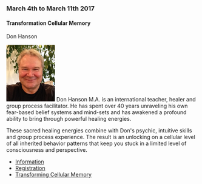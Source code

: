 <div class="event" data-start="04/03/2017" data-end="11/03/2017">

### March 4th to March 11th 2017

#### Transformation Cellular Memory

Don Hanson

![don-hanson](assets/img/teachers/don-hanson.jpg) Don Hanson M.A. is an international teacher, healer and group process facilitator. He has spent over 40 years unraveling his own fear-based belief systems and mind-sets and has awakened a profound ability to bring through powerful healing energies.

These sacred healing energies combine with Don's psychic, intuitive skills and group process experience. The result is an unlocking on a cellular level of all inherited behavior patterns that keep you stuck in a limited level of consciousness and perspective.

* [Information](http://www.donhanson.com)
* [Registration](mailto:pearson_cathy@hotmail.com "pearson_cathy@hotmail.com")
* [Transforming Cellular Memory](http://www.transformingcellularmemory.com)

</div>
